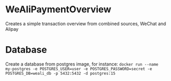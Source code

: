 # WeAliPaymentOverview
Creates a simple transaction overview from combined sources, WeChat and Alipay

# Database
Create a database from postgres image, for instance:
`docker run --name my-postgres -e POSTGRES_USER=user -e POSTGRES_PASSWORD=secret -e POSTGRES_DB=weali_db -p 5432:5432 -d postgres:15
`